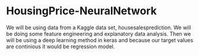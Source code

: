 # HousingPrice-NeuralNetwork

We will be using data from a Kaggle data set, housesalesprediction. We will be doing some feature engineering and explanatory data analysis. Then we will be using a deep learning method in keras and because our target values are continious it would be regression model.